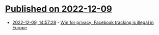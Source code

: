 # [Published on 2022-12-09](index.md)

* [2022-12-09, 14:57:28](https://news.ycombinator.com/item?id=33921861) - [Win for privacy: Facebook tracking is illegal in Europe](https://tutanota.com/blog/posts/facebook-tracking-business-model-illegal-europe/)
